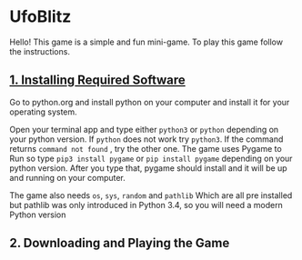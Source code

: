 <h1>UfoBlitz</h1>
<p>Hello! This game is a simple and fun mini-game. To play this game follow the instructions.</p>
<h2><u>1. Installing Required Software</u></h2>
<p>Go to python.org and install python on your computer and install it for your operating system.</p>
<p>Open your terminal app and type either <code>python3</code> or <code>python</code> depending on your python version. If <code>python</code> does not work try <code>python3</code>. If the command returns <code>command not found</code> , try the other one. The game uses Pygame to Run so type <code>pip3 install pygame</code> or <code>pip install pygame</code> depending on your python version. After you type that, pygame should install and it will be up and running on your computer.</p>
<p>The game also needs <code>os</code>, <code>sys</code>, <code>random</code> and <code>pathlib</code> Which are all pre installed but pathlib was only introduced in Python 3.4, so you will need a modern Python version</p>

<h2>2. Downloading and Playing the Game</h2>
